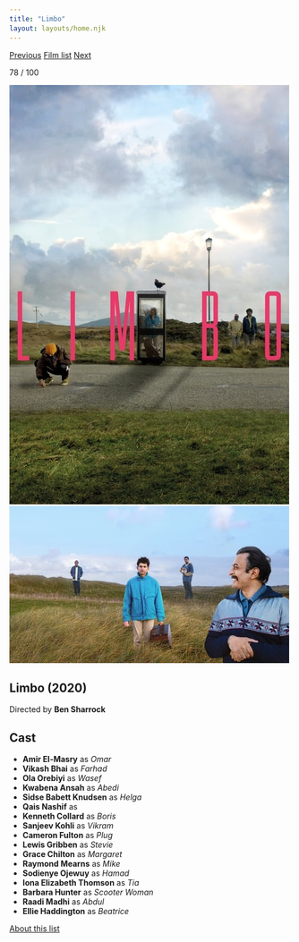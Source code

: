 ```yaml
---
title: "Limbo"
layout: layouts/home.njk
---
```


<nav class="films">
  <a class="prev" href="../eternal-beauty">Previous</a>
  <a href="../">Film list</a>
  <a class="next" href="../the-truffle-hunters">Next</a>
</nav>

<p>78 / 100</p>

<article class="film">
  <div class="backdrop-and-poster">
    <img class="poster" src="../films/posters/limbo.jpg" alt="">
    <img class="backdrop" src="../films/backdrops/limbo.jpg" alt="">
  </div>

  <h1>Limbo (2020)</h1>

  <p class="director">
    Directed by <strong>Ben Sharrock</strong>
  </p>


  <h2>
    Cast
  </h2>
  <ul>
    <li><strong>Amir El-Masry</strong> as <em>Omar</em></li>
<li><strong>Vikash Bhai</strong> as <em>Farhad</em></li>
<li><strong>Ola Orebiyi</strong> as <em>Wasef</em></li>
<li><strong>Kwabena Ansah</strong> as <em>Abedi</em></li>
<li><strong>Sidse Babett Knudsen</strong> as <em>Helga</em></li>
<li><strong>Qais Nashif</strong> as <em></em></li>
<li><strong>Kenneth Collard</strong> as <em>Boris</em></li>
<li><strong>Sanjeev Kohli</strong> as <em>Vikram</em></li>
<li><strong>Cameron Fulton</strong> as <em>Plug</em></li>
<li><strong>Lewis Gribben</strong> as <em>Stevie</em></li>
<li><strong>Grace Chilton</strong> as <em>Margaret</em></li>
<li><strong>Raymond Mearns</strong> as <em>Mike</em></li>
<li><strong>Sodienye Ojewuy</strong> as <em>Hamad</em></li>
<li><strong>Iona Elizabeth Thomson</strong> as <em>Tia</em></li>
<li><strong>Barbara Hunter</strong> as <em>Scooter Woman</em></li>
<li><strong>Raadi Madhi</strong> as <em>Abdul</em></li>
<li><strong>Ellie Haddington</strong> as <em>Beatrice</em></li>
  </ul>
</article>
<footer>
  <a href="../about">About this list</a>
</footer>
